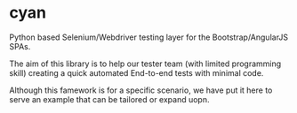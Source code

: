 # cyan
Python based Selenium/Webdriver testing layer for the Bootstrap/AngularJS SPAs.  

The aim of this library is to help our tester team (with limited programming skill) creating a quick automated End-to-end tests with minimal code.  

Although this famework is for a specific scenario, we have put it here to serve an example that can be tailored or expand uopn. 

